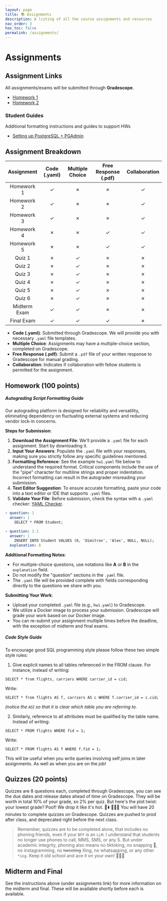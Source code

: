 ```yaml
---
layout: page
title: 📚 Assignments
description: A listing of all the course assignments and resources
nav_order: 3
has_toc: false
permalink: /assignments/
---
```


# Assignments

## Assignment Links

All assignments/exams will be submitted through **Gradescope**.

- [Homework 1](https://ucsd.s3.us-west-2.amazonaws.com/dsc100/homework/homework_1_ds67d3.pdf)
- [Homework 2](https://ucsd.s3.us-west-2.amazonaws.com/dsc100/homework/homework_2_k6g3rd.pdf)

### Student Guides
Additional formatting instructions and guides to support HWs

- [Setting up PostgreSQL + PGAdmin](https://ucsd.s3.us-west-2.amazonaws.com/dsc100/guides/Setting+Up+PostgreSQL.pdf)


## Assignment Breakdown

| **Assignment** | **Code (.yaml)** | **Multiple Choice** | **Free Response** (.pdf) | **Collaboration** |
|:--------------:|:----------------:|:-------------------:|:------------------------:|:----------------------:|
| Homework 1     | ✓                | ✗                   | ✗                        | ✓                      |
| Homework 2     | ✓                | ✗                   | ✗                        | ✓                      |
| Homework 3     | ✓                | ✗                   | ✗                        | ✓                      |
| Homework 4     | ✗                | ✗                   | ✓                        | ✓                      |
| Homework 5     | ✗                | ✗                   | ✓                        | ✓                      |
| Quiz 1         | ✗                | ✓                   | ✗                        | ✗                      |
| Quiz 2         | ✗                | ✓                   | ✗                        | ✗                      |
| Quiz 3         | ✗                | ✓                   | ✗                        | ✗                      |
| Quiz 4         | ✗                | ✓                   | ✗                        | ✗                      |
| Quiz 5         | ✗                | ✓                   | ✗                        | ✗                      |
| Quiz 6         | ✗                | ✓                   | ✗                        | ✗                      |
| Midterm Exam   | ✓                | ✓                   | ✗                        | ✗                      |
| Final Exam     | ✓                | ✓                   | ✓                        | ✗                      |

- **Code (.yaml)**: Submitted through Gradescope. We will provide you with necessary `.yaml` file templates.
- **Multiple Choice**: Assignments may have a multiple-choice section, completed on Gradescope.
- **Free Response (.pdf)**: Submit a `.pdf` file of your written response to Gradescope for manual grading.
- **Collaboration**: Indicates if collaboration with fellow students is permitted for the assignment.

## Homework (100 points)

##### Autograding Script Formatting Guide

Our autograding platform is designed for reliability and versatility, eliminating dependency on fluctuating external systems and reducing vendor lock-in concerns.

**Steps for Submission**:
1. **Download the Assignment File**: We'll provide a `.yaml` file for each assignment. Start by downloading it.
2. **Input Your Answers**: Populate the `.yaml` file with your responses, making sure you strictly follow any specific guidelines mentioned.
3. **Formatting Reference**: See the example `hw1.yaml` file below to understand the required format. Critical components include the use of the "pipe" character for multiline strings and proper indentation. Incorrect formatting can result in the autograder misreading your submission.
4. **Text Editor Suggestion**: To ensure accurate formatting, paste your code into a text editor or IDE that supports `.yaml` files.
5. **Validate Your File**: Before submission, check the syntax with a `.yaml` checker: [YAML Checker](https://yamlchecker.com/).

```yaml
- question: 1
  answer: |
    SELECT * FROM Student;

- question: 2.1
  answer: |
    INSERT INTO Student VALUES (6, 'Dimitrov', 'Alex', NULL, NULL);
  explanation: A

```

**Additional Formatting Notes**:
- For multiple-choice questions, use notations like **A** or **B** in the `explanation` field.
- Do not modify the "question" sections in the `.yaml` file.
- The `.yaml` file will be provided complete with fields corresponding directly to the questions we share with you.

**Submitting Your Work**:
- Upload your completed `.yaml` file (e.g., `hw1.yaml`) to Gradescope.
- We utilize a Docker image to process your submission. Gradescope will grade your work based on our Docker image.
- You can re-submit your assignment multiple times before the deadline, with the exception of midterm and final exams.

##### Code Style Guide
To encourage good SQL programming style please follow these two simple style rules:

1. Give explicit names to all tables referenced in the FROM clause. For instance, instead of writing:
```
SELECT * from flights, carriers WHERE carrier_id = cid;
```
Write:
```
SELECT * from flights AS f, carriers AS c WHERE f.carrier_id = c.cid;
```
*(notice the `AS`) so that it is clear which table you are referring to.*

2. Similarly, reference to all attributes must be qualified by the table name. Instead of writing:
```
SELECT * FROM flights WHERE fid = 1;
```
Write:
```
SELECT * FROM flights AS f WHERE f.fid = 1;
```
This will be useful when you write queries involving self joins in later assignments. As well as when you are on the job!

## Quizzes (20 points)

Quizzes are 8 questions each, completed through Gradescope, you can see the due dates and release dates ahead of time on Gradescope. They will be worth in total 10% of your grade, so 2% per quiz. But here's the plot twist: your lowest grade? Poof! We drop it like it's hot. 🎤⬇️ 🕺🕺🕺 You will have 20 minutes to complete quizzes on Gradescope. Quizzes are pushed to prod after class, and deprecated right before the next class.

> Remember, quizzes are to be completed alone, that includes no phoning friends, even if your `BFF` is an `LLM`. I understand that students no longer use phones to call, MMS, SMS, or any S. But under academic integrity, phoning also means no tiktoking, no snapping 👻, no instagramming, no ~~tweeting~~ Xing, no whatsapping, or any other `*ing`. Keep it old school and ace it on your own! 🚫📱🎉

## Midterm and Final
See the instructions above (under assignments link) for more information on the midterm and final. These will be available shortly before each is available.
